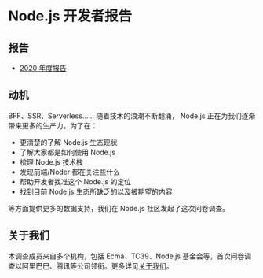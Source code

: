 # Node.js 开发者报告

## 报告

- [2020 年度报告](https://nodersurvey.github.io/reporters)

## 动机

BFF、SSR、Serverless…… 随着技术的浪潮不断翻涌， Node.js 正在为我们逐渐带来更多的生产力。为了在：

- 更清楚的了解 Node.js 生态现状
- 了解大家都是如何使用 Node.js
- 梳理 Node.js 技术栈
- 发现前端/Noder 都在关注些什么
- 帮助开发者找准这个 Node.js 的定位
- 找到目前 Node.js 生态所缺乏的以及被期望的内容

等方面提供更多的数据支持，我们在 Node.js 社区发起了这次问卷调查。

## 关于我们

本调查成员来自多个机构，包括 Ecma、TC39、Node.js 基金会等，首次问卷调查以阿里巴巴、腾讯等公司领衔。更多详见[关于我们](https://nodersurvey.github.io/reporters/about.html)。

